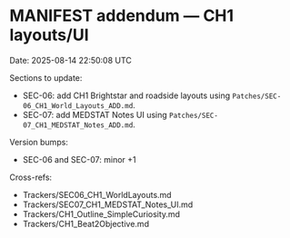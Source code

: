 # MANIFEST addendum — CH1 layouts/UI
Date: 2025-08-14 22:50:08 UTC

Sections to update:
- SEC-06: add CH1 Brightstar and roadside layouts using `Patches/SEC-06_CH1_World_Layouts_ADD.md`.
- SEC-07: add MEDSTAT Notes UI using `Patches/SEC-07_CH1_MEDSTAT_Notes_ADD.md`.

Version bumps:
- SEC-06 and SEC-07: minor +1

Cross-refs:
- Trackers/SEC06_CH1_WorldLayouts.md
- Trackers/SEC07_CH1_MEDSTAT_Notes_UI.md
- Trackers/CH1_Outline_SimpleCuriosity.md
- Trackers/CH1_Beat2Objective.md
